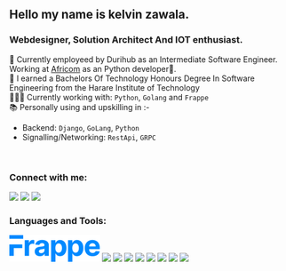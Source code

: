 ## Hello my name is kelvin zawala.


### Webdesigner, Solution Architect And IOT enthusiast.
👔  Currently employeed by Durihub as an Intermediate Software Engineer.
Working at [Africom](http://africom.co.zw) as an Python developer🐍.
<br>
🏫 I earned a Bachelors Of Technology Honours Degree In Software Engineering from the Harare Institute of Technology
<br>
👨🏾‍💻 Currently working with: `Python`, `Golang` and `Frappe`
<br>
📚 Personally using and upskilling in :-
  * Backend: `Django`, `GoLang`, `Python`
  * Signalling/Networking: `RestApi`, `GRPC`
<br>

### Connect with me:
[<img src="https://img.icons8.com/color/48/000000/gmail.png"/>][gmail]
[<img src="https://img.icons8.com/color/48/000000/linkedin.png"/>][linkedin]
[<img src="https://img.icons8.com/color/48/000000/resume.png"/>][resume]

### Languages and Tools:
[![Frappe](./files/frappe.png)](https://frappeframework.com/)
[<img src="https://img.icons8.com/color/48/docker.png"/>](https://www.docker.com/)
[<img src="https://img.icons8.com/color/48/python--v1.png"/>](https://www.python.org/)
[<img src="https://img.icons8.com/color/48/000000/linux--v1.png"/>](https://www.linux.org/)
[<img src="https://img.icons8.com/color/48/nginx.png"/>](https://www.nginx.com/)
[<img src="https://img.icons8.com/color/48/ansible.png"/>](https://www.ansible.com/)
[<img src="https://img.icons8.com/nolan/64/javascript.png"/>](https://js.org/index.html)
[<img src="https://img.icons8.com/color/48/000000/golang.png"/>](https://go.dev/doc/)
[<img src="https://img.icons8.com/color/48/nvidia.png"/>](https://www.nvidia.com/en-us/)

[linkedin]: https://www.linkedin.com/in/kelvin-zawala/
[gmail]: mailto:kelvinzawala@gmail.com
[resume]: https://github.com/